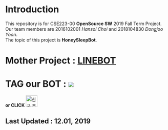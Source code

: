 # Introduction
This repository is for CSE223-00 **OpenSource SW** 2019 Fall Term Project.  <br>
Our team members are 2016102001 *Hansol Choi* and 2018104830 *Dongjoo Yoon*.  <Br>
The topic of this project is **HoneySleepBot**. <br>
# Mother Project : <a href="http://khuhub.khu.ac.kr/2019-01-OpenSourceSW/LINEBOT">LINEBOT</a>
# TAG our BOT : <img src="https://qr-official.line.me/sid/M/065iqjlo.png"> <br>
**or CLICK** <a href="https://lin.ee/fsoYwQS"><img src="https://scdn.line-apps.com/n/line_add_friends/btn/ko.png" alt="친구 추가" height="36" border="0"></a>
## Last Updated : 12.01, 2019